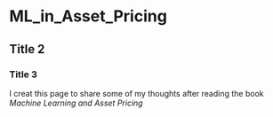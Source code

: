 # ML_in_Asset_Pricing

## Title 2
### Title 3

I creat this page to share some of my thoughts after reading the book _Machine Learning and Asset Pricing_
